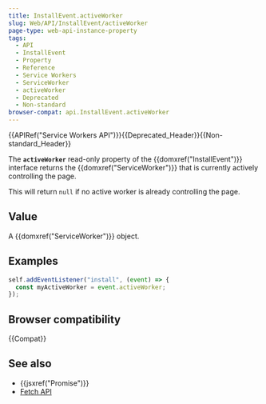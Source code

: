 ```yaml
---
title: InstallEvent.activeWorker
slug: Web/API/InstallEvent/activeWorker
page-type: web-api-instance-property
tags:
  - API
  - InstallEvent
  - Property
  - Reference
  - Service Workers
  - ServiceWorker
  - activeWorker
  - Deprecated
  - Non-standard
browser-compat: api.InstallEvent.activeWorker
---
```


{{APIRef("Service Workers API")}}{{Deprecated_Header}}{{Non-standard_Header}}

The **`activeWorker`** read-only property of the {{domxref("InstallEvent")}} interface returns the {{domxref("ServiceWorker")}} that is currently actively controlling the page.

This will return `null` if no active worker is already controlling the page.

## Value

A {{domxref("ServiceWorker")}} object.

## Examples

```js
self.addEventListener("install", (event) => {
  const myActiveWorker = event.activeWorker;
});
```

## Browser compatibility

{{Compat}}

## See also

- {{jsxref("Promise")}}
- [Fetch API](/en-US/docs/Web/API/Fetch_API)
